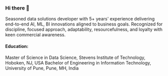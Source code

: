 ### Hi there 👋
Seasoned data solutions developer with 5+ years' experience delivering end-to-end AI, ML, BI innovations aligned to business goals. Recognized for discipline, focused approach, adaptability, resourcefulness, and loyalty with keen commercial awareness.

#### Education:
Master of Science in Data Science, Stevens Institute of Technology, Hoboken, NJ, USA 
Bachelor of Engineering in Information Technology, University of Pune, Pune, MH, India

<!--
**YogeshGadade/YogeshGadade** is a ✨ _special_ ✨ repository because its `README.md` (this file) appears on your GitHub profile.

Here are some ideas to get you started:

- 🔭 I’m currently working on ...
- 🌱 I’m currently learning ...
- 👯 I’m looking to collaborate on ...
- 🤔 I’m looking for help with ...
- 💬 Ask me about ...
- 📫 How to reach me: ...
- 😄 Pronouns: ...
- ⚡ Fun fact: ...
-->
